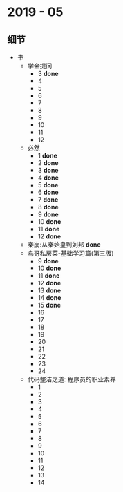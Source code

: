 # 2019 - 05

## 细节

* 书
	* 学会提问
		* 3 **done**
		* 4
		* 5
		* 6
		* 7
		* 8
		* 9
		* 10
		* 11
		* 12
	* 必然
		* 1 **done**
		* 2 **done**
		* 3 **done**
		* 4 **done**
		* 5 **done**
		* 6 **done**
		* 7 **done**
		* 8 **done**
		* 9 **done**
		* 10 **done**
		* 11 **done**
		* 12 **done**
	* 秦崩:从秦始皇到刘邦 **done**
	* 鸟哥私房菜-基础学习篇(第三版)
		* 9 **done**
		* 10 **done**
		* 11 **done**
		* 12 **done**
		* 13 **done**
		* 14 **done**
		* 15 **done**
		* 16
		* 17
		* 18
		* 19
		* 20
		* 21
		* 22
		* 23
		* 24
	* 代码整洁之道: 程序员的职业素养
		* 1
		* 2
		* 3
		* 4
		* 5
		* 6
		* 7
		* 8
		* 9
		* 10
		* 11
		* 12
		* 13
		* 14